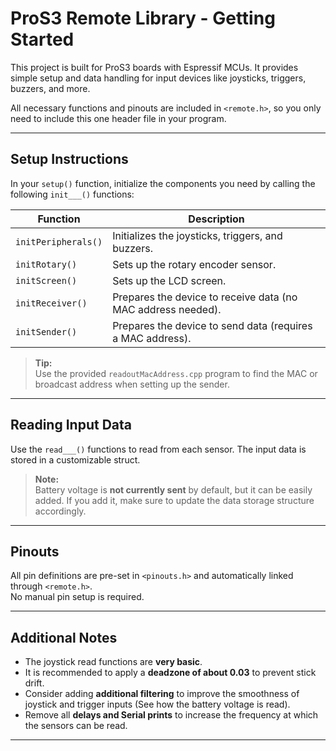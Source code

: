 
# ProS3 Remote Library - Getting Started

This project is built for ProS3 boards with Espressif MCUs. It provides simple setup and data handling for input devices like joysticks, triggers, buzzers, and more.

All necessary functions and pinouts are included in `<remote.h>`, so you only need to include this one header file in your program.

---

## Setup Instructions

In your `setup()` function, initialize the components you need by calling the following `init___()` functions:

| Function         | Description                                                  |
| ---------------- | ------------------------------------------------------------- |
| `initPeripherals()` | Initializes the joysticks, triggers, and buzzers.             |
| `initRotary()`      | Sets up the rotary encoder sensor.                           |
| `initScreen()`      | Sets up the LCD screen.                                       |
| `initReceiver()`    | Prepares the device to receive data (no MAC address needed).  |
| `initSender()`      | Prepares the device to send data (requires a MAC address).    |

> **Tip:**  
> Use the provided `readoutMacAddress.cpp` program to find the MAC or broadcast address when setting up the sender.

---

## Reading Input Data

Use the `read___()` functions to read from each sensor. The input data is stored in a customizable struct.

> **Note:**  
> Battery voltage is **not currently sent** by default, but it can be easily added. If you add it, make sure to update the data storage structure accordingly.

---

## Pinouts

All pin definitions are pre-set in `<pinouts.h>` and automatically linked through `<remote.h>`.  
No manual pin setup is required.

---

## Additional Notes

- The joystick read functions are **very basic**.
- It is recommended to apply a **deadzone of about 0.03** to prevent stick drift.
- Consider adding **additional filtering** to improve the smoothness of joystick and trigger inputs (See how the battery voltage is read).
- Remove all **delays and Serial prints** to increase the frequency at which the sensors can be read.

---




